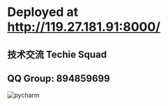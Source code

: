 # Deployed at http://119.27.181.91:8000/
## 技术交流 Techie Squad
## QQ Group:  894859699



![pycharm](pycharm.png)
